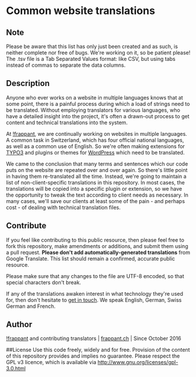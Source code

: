 # Common website translations

## Note
Please be aware that this list has only just been created and as such, is neither complete nor free of bugs. 
We're working on it, so be patient please! The .tsv file is a Tab Separated Values format: like CSV, but using 
tabs instead of commas to separate the data columns.

## Description
Anyone who ever works on a website in multiple languages knows that at some point, there is a painful 
process during which a load of strings need to be translated. Without employing translators for various 
languages, who have a detailed insight into the project, it's often a drawn-out process to get content and 
technical translations into the system.

At [!frappant](https://frappant.ch/), we are continually working on websites in multiple languages. A common 
task in Switzerland, which has four official national languages, as well as a common use of English. So we're 
often making extensions for [TYPO3](https://frappant.ch/was/#cms) and plugins or themes for [WordPress](https://frappant.ch/was/#cms) which need to be translated.

We came to the conclusion that many terms and sentences which our code puts on the website are repeated over 
and over again. So there's little point in having them re-translated all the time. Instead, we're going to maintain 
a list of non-client-specific translations in this repository. In most cases, the translations will be copied 
into a specific plugin or extension, so we have the opportunity to tweak the text according to client needs as 
necessary. In many cases, we'll save our clients at least some of the pain - and perhaps cost - of dealing 
with technical translation files.

## Contribute
If you feel like contributing to this public resource, then please feel free to fork this repository, make amendments 
or additions, and submit them using a pull request. **Please don't add automatically-generated translations** from Google 
Translate. This list should remain a confirmed, accurate public resource.

Please make sure that any changes to the file are UTF-8 encoded, so that special characters don't break.

If any of the translations awaken interest in what technology they're used for, then don't hesitate to [get in touch](mailto:support@frappant.ch). 
We speak English, German, Swiss German and French.

## Author
[!frappant](https://frappant.ch/) and contributing translators | [frappant.ch](https://frappant.ch/) | Since October 2016

##License
Use this code freely, widely and for free. Provision of the content of this repository provides and implies no guarantee. Please respect the GPL v3 licence, which is available via http://www.gnu.org/licenses/gpl-3.0.html

